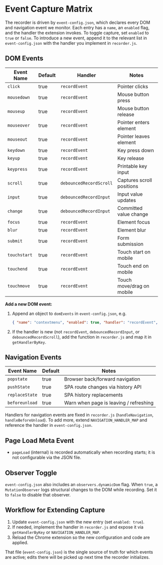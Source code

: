 # Event Capture Matrix

The recorder is driven by `event-config.json`, which declares every DOM and navigation event we monitor. Each entry has a `name`, an `enabled` flag, and the handler the extension invokes. To toggle capture, set `enabled` to `true` or `false`. To introduce a new event, append it to the relevant list in `event-config.json` with the handler you implement in `recorder.js`.

## DOM Events

| Event Name  | Default | Handler                  | Notes                                   |
|-------------|---------|--------------------------|-----------------------------------------|
| `click`     | true    | `recordEvent`            | Pointer clicks                          |
| `mousedown` | true    | `recordEvent`            | Mouse button press                      |
| `mouseup`   | true    | `recordEvent`            | Mouse button release                    |
| `mouseover` | true    | `recordEvent`            | Pointer enters element                  |
| `mouseout`  | true    | `recordEvent`            | Pointer leaves element                  |
| `keydown`   | true    | `recordEvent`            | Key press down                          |
| `keyup`     | true    | `recordEvent`            | Key release                             |
| `keypress`  | true    | `recordEvent`            | Printable key input                     |
| `scroll`    | true    | `debouncedRecordScroll`  | Captures scroll positions               |
| `input`     | true    | `debouncedRecordInput`   | Input value updates                     |
| `change`    | true    | `debouncedRecordInput`   | Committed value change                  |
| `focus`     | true    | `recordEvent`            | Element focus                           |
| `blur`      | true    | `recordEvent`            | Element blur                            |
| `submit`    | true    | `recordEvent`            | Form submission                         |
| `touchstart`| true    | `recordEvent`            | Touch start on mobile                   |
| `touchend`  | true    | `recordEvent`            | Touch end on mobile                     |
| `touchmove` | true    | `recordEvent`            | Touch move/drag on mobile               |

**Add a new DOM event:**
1. Append an object to `domEvents` in `event-config.json`, e.g.
   ```json
   { "name": "contextmenu", "enabled": true, "handler": "recordEvent", "description": "Right-clicks" }
   ```
2. If the handler is new (not `recordEvent`, `debouncedRecordInput`, or `debouncedRecordScroll`), add the function in `recorder.js` and map it in `getHandlerByKey`.

## Navigation Events

| Event Name    | Default | Notes                                      |
|---------------|---------|--------------------------------------------|
| `popstate`    | true    | Browser back/forward navigation            |
| `pushState`   | true    | SPA route changes via history API          |
| `replaceState`| true    | SPA history replacements                   |
| `beforeunload`| true    | Warn when page is leaving / refreshing     |

Handlers for navigation events are fixed in `recorder.js` (`handleNavigation`, `handleBeforeUnload`). To add more, extend `NAVIGATION_HANDLER_MAP` and reference the handler in `event-config.json`.

## Page Load Meta Event

- `pageLoad` (internal) is recorded automatically when recording starts; it is not configurable via the JSON file.

## Observer Toggle

`event-config.json` also includes an `observers.dynamicDom` flag. When `true`, a `MutationObserver` logs structural changes to the DOM while recording. Set it to `false` to disable that observer.

## Workflow for Extending Capture

1. Update `event-config.json` with the new entry (set `enabled: true`).
2. If needed, implement the handler in `recorder.js` and expose it via `getHandlerByKey` or `NAVIGATION_HANDLER_MAP`.
3. Reload the Chrome extension so the new configuration and code are applied.

That file (`event-config.json`) is the single source of truth for which events are active; edits there will be picked up next time the recorder initializes.

